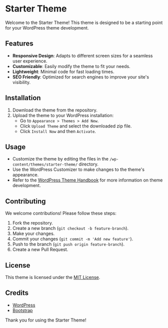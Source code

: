 # Starter Theme

Welcome to the Starter Theme! This theme is designed to be a starting point for your WordPress theme development.

## Features

- **Responsive Design**: Adapts to different screen sizes for a seamless user experience.
- **Customizable**: Easily modify the theme to fit your needs.
- **Lightweight**: Minimal code for fast loading times.
- **SEO Friendly**: Optimized for search engines to improve your site's visibility.

## Installation

1. Download the theme from the repository.
2. Upload the theme to your WordPress installation:
    - Go to `Appearance > Themes > Add New`.
    - Click `Upload Theme` and select the downloaded zip file.
    - Click `Install Now` and then `Activate`.

## Usage

- Customize the theme by editing the files in the `/wp-content/themes/starter-theme/` directory.
- Use the WordPress Customizer to make changes to the theme's appearance.
- Refer to the [WordPress Theme Handbook](https://developer.wordpress.org/themes/) for more information on theme development.

## Contributing

We welcome contributions! Please follow these steps:

1. Fork the repository.
2. Create a new branch (`git checkout -b feature-branch`).
3. Make your changes.
4. Commit your changes (`git commit -m 'Add new feature'`).
5. Push to the branch (`git push origin feature-branch`).
6. Create a new Pull Request.

## License

This theme is licensed under the [MIT License](LICENSE).

## Credits

- [WordPress](https://wordpress.org/)
- [Bootstrap](https://getbootstrap.com/)

Thank you for using the Starter Theme!
